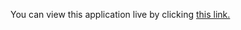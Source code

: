 You can view this application live by clicking [this link.](https://repl.it/@ArisRoutsis/calculator-final#main.py)
